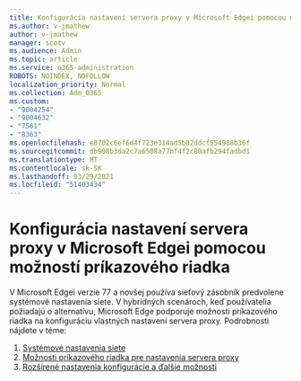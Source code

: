 ```yaml
---
title: Konfigurácia nastavení servera proxy v Microsoft Edgei pomocou možností príkazového riadka
ms.author: v-jmathew
author: v-jmathew
manager: scotv
ms.audience: Admin
ms.topic: article
ms.service: o365-administration
ROBOTS: NOINDEX, NOFOLLOW
localization_priority: Normal
ms.collection: Adm_O365
ms.custom:
- "9004254"
- "9004632"
- "7561"
- "8363"
ms.openlocfilehash: e8702c6ef6d4f723e314ad5b82ddcf554988b36f
ms.sourcegitcommit: db908b3da2c7a6508a77bf4f2c80afb294fadbd1
ms.translationtype: MT
ms.contentlocale: sk-SK
ms.lasthandoff: 03/29/2021
ms.locfileid: "51403434"
---
```

# <a name="use-command-line-options-to-configure-proxy-settings-in-microsoft-edge"></a>Konfigurácia nastavení servera proxy v Microsoft Edgei pomocou možností príkazového riadka

V Microsoft Edgei verzie 77 a novšej používa sieťový zásobník predvolene systémové nastavenia siete. V hybridných scenároch, keď používatelia požiadajú o alternatívu, Microsoft Edge podporuje možnosti príkazového riadka na konfiguráciu vlastných nastavení servera proxy. Podrobnosti nájdete v téme:

1. [Systémové nastavenia siete](https://go.microsoft.com/fwlink/?linkid=2133962)
2. [Možnosti príkazového riadka pre nastavenia servera proxy](https://go.microsoft.com/fwlink/?linkid=2134292)
3. [Rozšírené nastavenia konfigurácie a ďalšie možnosti](https://go.microsoft.com/fwlink/?linkid=2134293)
